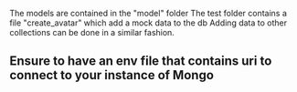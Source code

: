 The models are contained in the "model" folder
The test folder contains a file "create_avatar" which add a mock data to the db
Adding data to other collections can be done in a similar fashion.

## Ensure to have an env file that contains uri to connect to your instance of Mongo

